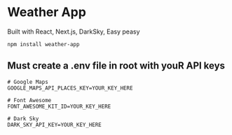 # Weather App
Built with React, Next.js, DarkSky, Easy peasy

```npm install weather-app```

## Must create a .env file in root with youR API keys

```
# Google Maps
GOOGLE_MAPS_API_PLACES_KEY=YOUR_KEY_HERE

# Font Awesome
FONT_AWESOME_KIT_ID=YOUR_KEY_HERE

# Dark Sky
DARK_SKY_API_KEY=YOUR_KEY_HERE
```
